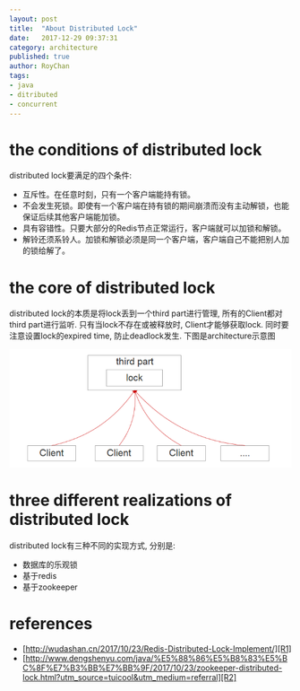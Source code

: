 ```yaml
---
layout: post
title:  "About Distributed Lock"
date:   2017-12-29 09:37:31
category: architecture
published: true
author: RoyChan
tags:
- java
- ditributed
- concurrent
---
```


# the conditions of distributed lock
distributed lock要满足的四个条件: 
* 互斥性。在任意时刻，只有一个客户端能持有锁。
* 不会发生死锁。即使有一个客户端在持有锁的期间崩溃而没有主动解锁，也能保证后续其他客户端能加锁。
* 具有容错性。只要大部分的Redis节点正常运行，客户端就可以加锁和解锁。
* 解铃还须系铃人。加锁和解锁必须是同一个客户端，客户端自己不能把别人加的锁给解了。

# the core of distributed lock
distributed lock的本质是将lock丢到一个third part进行管理, 所有的Client都对third part进行监听. 只有当lock不存在或被释放时, Client才能够获取lock. 同时要注意设置lock的expired time, 防止deadlock发生. 下图是architecture示意图

![architecture](/images/2017-12-29.png)

# three different realizations of distributed lock
distributed lock有三种不同的实现方式, 分别是:
* 数据库的乐观锁
* 基于redis
* 基于zookeeper


# references
- [http://wudashan.cn/2017/10/23/Redis-Distributed-Lock-Implement/][R1]
- [http://www.dengshenyu.com/java/%E5%88%86%E5%B8%83%E5%BC%8F%E7%B3%BB%E7%BB%9F/2017/10/23/zookeeper-distributed-lock.html?utm_source=tuicool&utm_medium=referral][R2]

[R1]: http://wudashan.cn/2017/10/23/Redis-Distributed-Lock-Implement/
[R2]: http://www.dengshenyu.com/java/%E5%88%86%E5%B8%83%E5%BC%8F%E7%B3%BB%E7%BB%9F/2017/10/23/zookeeper-distributed-lock.html?utm_source=tuicool&utm_medium=referral